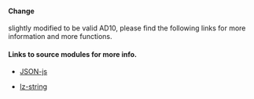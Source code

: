 #### Change

slightly modified to be valid AD10, please find the following links for more information and more functions.

#### Links to source modules for more info.

* [JSON-js](https://github.com/douglascrockford/JSON-js)

* [lz-string](https://github.com/pieroxy/lz-string)

